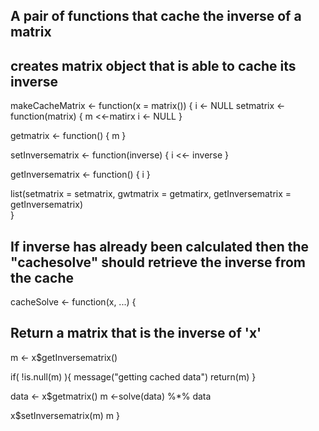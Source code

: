 ## A pair of functions that cache the inverse of a matrix

## creates matrix object that is able to cache its inverse

makeCacheMatrix <- function(x = matrix()) {
  i <- NULL
  setmatrix <-function(matrix) {
    m <<-matirx
    i <- NULL
  }
  
  getmatrix <- function() {
    m
  }
  
  setInversematrix <- function(inverse) {
    i <<- inverse
  }
  
  getInversematrix <- function() {
    i
  }  
  
  list(setmatrix = setmatrix,
       gwtmatrix = getmatirx,
       getInversematrix = getInversematrix)  
}


## If inverse has already been calculated then the "cachesolve" should retrieve the inverse from the cache

cacheSolve <- function(x, ...) {
  ## Return a matrix that is the inverse of 'x'
  m <- x$getInversematrix()
  
  if( !is.null(m) ){
    message("getting cached data")
    return(m)
  }
  
  data <- x$getmatrix()
  m <-solve(data) %*% data
  
  x$setInversematrix(m)
  m
}
